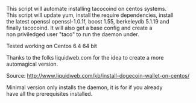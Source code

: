 This script will automate installing tacocoind on centos systems.  
This script will update yum, install the require dependencies, install  
the latest openssl openssl-1.0.1f, boost 1.55, berkeleydb 5.1.19 and  
finally tacocoind. It will also get a base config and create a  
non priviledged user "taco" to run the daemon under.  

Tested working on Centos 6.4 64 bit  

Thanks to the folks liquidweb.com for the idea to create a more  
automagical version.  

Source: http://www.liquidweb.com/kb/install-dogecoin-wallet-on-centos/  

Minimal version only installs the daemon, it is for if you already  
have all the prerequisites installed.  
